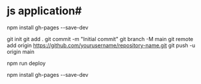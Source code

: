 # js application#

npm install gh-pages --save-dev

git init
git add .
git commit -m "Initial commit"
git branch -M main
git remote add origin https://github.com/yourusername/repository-name.git
git push -u origin main


npm run deploy


npm install gh-pages --save-dev
